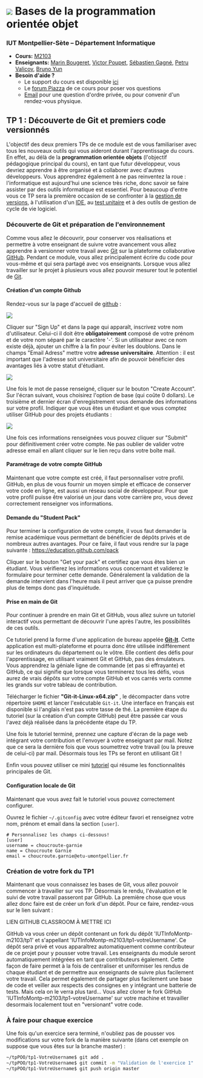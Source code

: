 # ![](ressources/logo.jpeg) Bases de la programmation orientée objet 

### IUT Montpellier-Sète – Département Informatique

* **Cours:** [M2103](http://cache.media.enseignementsup-recherche.gouv.fr/file/25/09/7/PPN_INFORMATIQUE_256097.pdf)
* **Enseignants:** [Marin Bougeret](mailto:marin.bougeret@umontpellier.fr), [Victor Poupet](mailto:victor.poupet@umontpellier.fr), [Sébastien Gagné](mailto:sebastien.gagne@umontpellier.fr), [Petru Valicov](mailto:petru.valicov@umontpellier.fr), [Bruno Yun](mailto:bruno.yun@umontpellier.fr) 
* **Besoin d'aide ?**
    * Le support du cours est disponible [ici](https://github.com/IUTInfoMontp-M2103/Ressources)
    * Le [forum Piazza](https://piazza.com/class/jpv7gf0lltk4kc) de ce cours pour poser vos questions
    * [Email](mailto:petru.valicov@umontpellier.fr) pour une question d'ordre privée, ou pour convenir d'un rendez-vous physique.

## TP 1 : Découverte de Git et premiers code versionnés

L'objectif des deux premiers TPs de ce module est de vous familiariser avec tous les nouveaux outils qui vous aideront durant l'apprentissage du cours. En effet, au délà de la **programmation orientée objets** (l'objectif pédagogique principal du cours), en tant que futur développeur, vous devriez apprendre à être organisé et à collaborer avec d'autres développeurs. Vous apprendrez également à ne pas reinventez la roue : l'informatique est aujourd'hui une science très riche, donc savoir se faire assister par des outils informatique est essentiel. Pour beaucoup d'entre vous ce TP sera la première occasion de se confronter à la [gestion de versions](https://fr.wikipedia.org/wiki/Gestion_de_versions), à l'utilisation d'un [IDE](https://fr.wikipedia.org/wiki/Environnement_de_d%C3%A9veloppement), au [test unitaire](https://fr.wikipedia.org/wiki/Test_unitaire) et à des outils de gestion de cycle de vie logiciel.

### Découverte de Git et préparation de l'environnement

Comme vous allez le découvrir, pour conserver vos réalisations et permettre à votre enseignant de suivre votre 
avancement vous allez apprendre à versionner votre travail avec [Git](https://git-scm.com/) sur la plateforme collaborative [GitHub](https://github.com/). Pendant ce module, 
vous allez principalement écrire du code pour vous-même et qui sera partagé avec vos enseignants. Lorsque vous allez travailler sur le projet à plusieurs vous allez pouvoir mesurer tout le potentiel de [Git](https://git-scm.com/).

#### Création d'un compte Github

Rendez-vous sur la page d'accueil de [github](https://github.com/) :

![](ressources/Github.png)

Cliquer sur "Sign Up" et dans la page qui apparaît, inscrivez votre nom d'utilisateur. Celui-ci il doit être **obligatoirement** composé de votre prénom et de votre nom séparé par le caractère '-'. Si un utilisateur avec ce nom existe déjà, ajouter un chiffre à la fin pour éviter les doublons.
Dans le champs "Email Adress" mettre votre **adresse universitaire**. Attention : il est important que l'adresse soit universitaire afin de pouvoir bénéficier des avantages liés à votre statut d'étudiant. 

![](ressources/creation_compte.png)

Une fois le mot de passe renseigné, cliquer sur le bouton "Create Account". Sur l'écran suivant, vous choisirez l'option de base (qui coûte 0 dollars). Le troisième et dernier écran d'enregistrement vous demande des informations sur votre profil. Indiquer que vous êtes un étudiant et que vous comptez utiliser GitHub pour des projets étudiants :

![](ressources/preferences.png)

Une fois ces informations renseignées vous pouvez cliquer sur "Submit" pour définitivement créer votre compte. Ne pas oublier de valider votre adresse email en allant cliquer sur le lien reçu dans votre boîte mail.

#### Paramétrage de votre compte GitHub

Maintenant que votre compte est créé, il faut personnaliser votre profil. GitHub, en plus de vous fournir un moyen simple 
et efficace de conserver votre code en ligne, est aussi un réseau social de développeur. Pour que votre profil puisse 
être valorisé un jour dans votre carrière pro, vous devez correctement renseigner vos informations.

#### Demande du "Student Pack"

Pour terminer la configuration de votre compte, il vous faut demander la remise académique vous permettant de bénéficier 
de dépôts privés et de nombreux autres avantages. Pour ce faire, il faut vous rendre sur la page suivante : https://education.github.com/pack

Cliquer sur le bouton "Get your pack" et certifiez que vous êtes bien un étudiant. Vous vérifierez les informations vous concernant et validerez le formulaire pour terminer cette demande. Généralement la validation de la demande intervient dans l'heure mais il peut arriver que ça puisse prendre plus de temps donc pas d'inquiétude.

#### Prise en main de Git

Pour continuer à prendre en main Git et GitHub, vous allez suivre un tutoriel interactif vous permettant de découvrir 
l'une après l'autre, les possibilités de ces outils. 

Ce tutoriel prend la forme d'une application de bureau appelée **[Git-It](https://github.com/jlord/git-it-electron)**. 
Cette application est multi-plateforme et pourra donc être utilisée indifférement sur les ordinateurs du département ou 
le vôtre. Elle contient des défis pour l'apprentissage, en utilisant vraiment Git et GitHub, pas des émulateurs. 
Vous apprendrez la géniale ligne de commande (et pas si effrayante) et GitHub, ce qui signifie que lorsque 
vous terminerez tous les défis, vous aurez de vrais dépôts sur votre compte GitHub et vos carrés verts comme les grands 
sur votre tableau de contribution.

Télécharger le fichier **"Git-it-Linux-x64.zip"** , le décompacter dans votre répertoire `$HOME` et lancer l'exécutable `Git-it`. Une interface en français est disponible si l'anglais n'est pas votre tasse de thé. La première 
étape du tutoriel (sur la création d'un compte GitHub) peut être passée car vous l'avez déjà réalisée dans la précédente étape du TP.

Une fois le tutoriel terminé, prennez une capture d'écran de la page web intégrant votre contribution et l'envoyer à votre enseignant par mail. Notez que ce sera la dernière fois que vous soumettrez votre travail (ou la preuve de celui-ci) par mail. Désormais tous les TPs se feront en utilisant Git !

Enfin vous pouvez utiliser ce mini [tutoriel](http://pageperso.lif.univ-mrs.fr/~petru.valicov/Cours/M2104/Demarrer%20avec%20Git) qui résume les fonctionnalités principales de Git.


#### Configuration locale de Git

Maintenant que vous avez fait le tutoriel vous pouvez correctement configurer.

Ouvrez le fichier `~/.gitconfig` avec votre éditeur favori et renseignez votre nom, prénom et email dans la 
section `[user]`.
```
# Personnalisez les champs ci-dessous!
[user]
username = choucroute-garnie
name = Choucroute Garnie
email = choucroute.garnie@etu-umontpellier.fr
```

### Création de votre fork du TP1
Maintenant que vous connaissez les bases de Git, vous allez pouvoir commencer à travailler sur vos TP. Désormais le rendu, l'évaluation et le suivi de votre travail passeront par GitHub. La première chose que vous allez donc faire est de créer un fork d'un dépôt. Pour ce faire, rendez-vous sur le lien suivant :

LIEN GITHUB CLASSROOM À METTRE ICI

GitHub va vous créer un dépôt contenant un fork du dépôt 'IUTInfoMontp-m2103/tp1' et s'appellant 'IUTInfoMontp-m2103/tp1-votreUsername'. Ce dépôt sera privé et vous apparaîtrez automatiquement comme contributeur de ce projet pour y pousser votre travail. Les enseignants du module seront automatiquement intégrées en tant que contributeurs également. Cette façon de faire permet à la fois de centraliser et uniformiser les rendus de chaque étudiant et de permettre aux enseignants de suivre plus facilement votre travail. Cela permet également de partager plus facilement une base de code et veiller aux respects des consignes en y intégrant une batterie de tests. Mais cela on le verra plus tard...
Vous allez  cloner le fork GitHub 'IUTInfoMontp-m2103/tp1-votreUsername' sur votre machine et travailler desormais localement tout en "versionant" votre code.

### À faire pour chaque exercice 
Une fois qu'un exercice sera terminé, n'oubliez pas de pousser vos modifications sur votre fork de la manière suivante (dans cet exemple on suppose que vous êtes sur la branche master) :
```sh
~/tpPOO/tp1-VotreUsername$ git add .
~/tpPOO/tp1-VotreUsername$ git commit -m "Validation de l'exercice 1"
~/tpPOO/tp1-VotreUsername$ git push origin master
```

